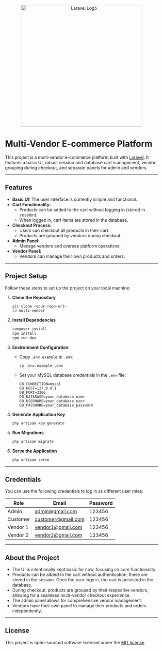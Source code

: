 <p align="center"><a href="https://laravel.com" target="_blank"><img src="https://raw.githubusercontent.com/laravel/art/master/logo-lockup/5%20SVG/2%20CMYK/1%20Full%20Color/laravel-logolockup-cmyk-red.svg" width="400" alt="Laravel Logo"></a></p>

# Multi-Vendor E-commerce Platform

This project is a multi-vendor e-commerce platform built with [Laravel](https://laravel.com). It features a basic UI, robust session and database cart management, vendor grouping during checkout, and separate panels for admin and vendors.

---

## Features

- **Basic UI:** The user interface is currently simple and functional.
- **Cart Functionality:**
  - Products can be added to the cart without logging in (stored in session).
  - When logged in, cart items are stored in the database.
- **Checkout Process:**
  - Users can checkout all products in their cart.
  - Products are grouped by vendors during checkout.
- **Admin Panel:**
  - Manage vendors and oversee platform operations.
- **Vendor Panel:**
  - Vendors can manage their own products and orders.

---

## Project Setup

Follow these steps to set up the project on your local machine:

1. **Clone the Repository**
   ```bash
   git clone <your-repo-url>
   cd multi-vendor
   ```

2. **Install Dependencies**
   ```bash
   composer install
   npm install
   npm run dev
   ```

3. **Environment Configuration**
   - Copy `.env.example` to `.env`:
     ```bash
     cp .env.example .env
     ```
   - Set your MySQL database credentials in the `.env` file:
     ```
     DB_CONNECTION=mysql
     DB_HOST=127.0.0.1
     DB_PORT=3306
     DB_DATABASE=your_database_name
     DB_USERNAME=your_database_user
     DB_PASSWORD=your_database_password
     ```

4. **Generate Application Key**
   ```bash
   php artisan key:generate
   ```

5. **Run Migrations**
   ```bash
   php artisan migrate
   ```

6. **Serve the Application**
   ```bash
   php artisan serve
   ```

---

## Credentials

You can use the following credentials to log in as different user roles:

| Role      | Email                      | Password |
|-----------|----------------------------|----------|
| Admin     | admin@gmail.com            | 123456   |
| Customer  | customer@gmail.com         | 123456   |
| Vendor 1  | vendor1@gmail.com          | 123456   |
| Vendor 2  | vendor2@gmail.com          | 123456   |

---

## About the Project

- The UI is intentionally kept basic for now, focusing on core functionality.
- Products can be added to the cart without authentication; these are stored in the session. Once the user logs in, the cart is persisted in the database.
- During checkout, products are grouped by their respective vendors, allowing for a seamless multi-vendor checkout experience.
- The admin panel allows for comprehensive vendor management.
- Vendors have their own panel to manage their products and orders independently.

---

## License

This project is open-sourced software licensed under the [MIT license](https://opensource.org/licenses/MIT).

